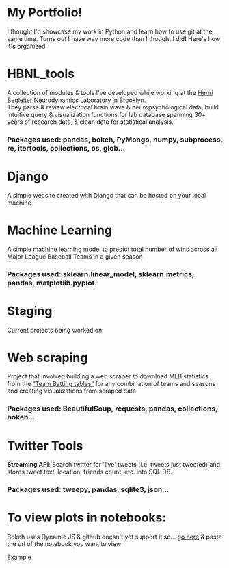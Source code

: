# My Portfolio!
I thought I'd showcase my work in Python and learn how to use git at the same time. Turns out I have way more code than I thought I did! Here's how it's organized:

# HBNL_tools
A collection of modules & tools I've developed while working at the [Henri Begleiter Neurodynamics Laboratory](http://www.downstate.edu/hbnl/) in Brooklyn.  
They parse & review electrical brain wave & neuropsychological data, build intuitive query & visualization functions for lab database spanning 30+ years of research data, & clean data for statistical analysis.   

### Packages used: pandas, bokeh, PyMongo, numpy, subprocess, re, itertools, collections, os, glob...

# Django

A simple website created with Django that can be hosted on your local machine

# Machine Learning 

A simple machine learning model to predict total number of wins across all Major League Baseball Teams in a given season 

### Packages used: sklearn.linear_model, sklearn.metrics, pandas, matplotlib.pyplot

# Staging

Current projects being worked on

# Web scraping
Project that involved building a web scraper to download MLB statistics from the [”Team Batting tables”](https://www.baseball-reference.com/teams/NYM/2017.shtml) for any combination of teams and seasons and creating visualizations from scraped data 

### Packages used: BeautifulSoup, requests, pandas, collections, bokeh...

# Twitter Tools
**Streaming API**: Search twitter for 'live' tweets (i.e. tweets just tweeted) and stores tweet text, location, friends count, etc. into SQL DB.  
	     
### Packages used: tweepy, pandas, sqlite3, json... 


# To view plots in notebooks: 

Bokeh uses Dynamic JS & github doesn't yet support it so...
[go here](http://nbviewer.jupyter.org/) & paste the url of the notebook you want to view

[Example](http://nbviewer.jupyter.org/github/FelicianoAnthony/Python_projects/blob/master/web_scraping/br_scraping_walkthrough.ipynb)

